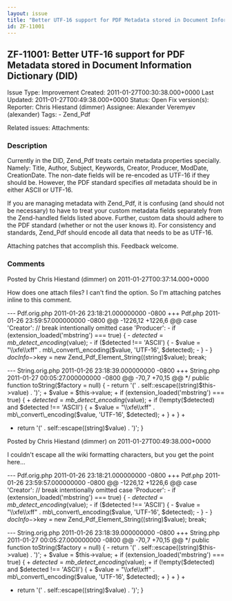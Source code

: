 ```yaml
---
layout: issue
title: "Better UTF-16 support for PDF Metadata stored in Document Information Dictionary (DID)"
id: ZF-11001
---
```


ZF-11001: Better UTF-16 support for PDF Metadata stored in Document Information Dictionary (DID)
------------------------------------------------------------------------------------------------

 Issue Type: Improvement Created: 2011-01-27T00:30:38.000+0000 Last Updated: 2011-01-27T00:49:38.000+0000 Status: Open Fix version(s): 
 Reporter:  Chris Hiestand (dimmer)  Assignee:  Alexander Veremyev (alexander)  Tags: - Zend\_Pdf
 
 Related issues: 
 Attachments: 
### Description

Currently in the DID, Zend\_Pdf treats certain metadata properties specially. Namely: Title, Author, Subject, Keywords, Creator, Producer, ModDate, CreationDate. The non-date fields will be re-encoded as UTF-16 if they should be. However, the PDF standard specifies _all_ metadata should be in either ASCII or UTF-16.

If you are managing metadata with Zend\_Pdf, it is confusing (and should not be necessary) to have to treat your custom metadata fields separately from the Zend-handled fields listed above. Further, custom data should adhere to the PDF standard (whether or not the user knows it). For consistency and standards, Zend\_Pdf should encode all data that needs to be as UTF-16.

Attaching patches that accomplish this. Feedback welcome.

 

 

### Comments

Posted by Chris Hiestand (dimmer) on 2011-01-27T00:37:14.000+0000

How does one attach files? I can't find the option. So I'm attaching patches inline to this comment.

--- Pdf.orig.php 2011-01-26 23:18:21.000000000 -0800 +++ Pdf.php 2011-01-26 23:59:57.000000000 -0800 @@ -1226,12 +1226,6 @@ case 'Creator': // break intentionally omitted case 'Producer': - if (extension\_loaded('mbstring') === true) { - $detected = mb\_detect\_encoding($value); - if ($detected !== 'ASCII') { - $value = "\\xfe\\xff" . mb\_convert\_encoding($value, 'UTF-16', $detected); - } - } $docInfo->$key = new Zend\_Pdf\_Element\_String((string)$value); break;

--- String.orig.php 2011-01-26 23:18:39.000000000 -0800 +++ String.php 2011-01-27 00:05:27.000000000 -0800 @@ -70,7 +70,15 @@ \*/ public function toString($factory = null) { - return '(' . self::escape((string)$this->value) . ')'; + $value = $this->value; + if (extension\_loaded('mbstring') === true) { + $detected = mb\_detect\_encoding($value); + if (!empty($detected) and $detected !== 'ASCII') { + $value = "\\xfe\\xff" . mb\_convert\_encoding($value, 'UTF-16', $detected); + } + } +  
 + return '(' . self::escape((string)$value) . ')'; }

 

 

Posted by Chris Hiestand (dimmer) on 2011-01-27T00:49:38.000+0000

I couldn't escape all the wiki formatting characters, but you get the point here...

--- Pdf.orig.php 2011-01-26 23:18:21.000000000 -0800 +++ Pdf.php 2011-01-26 23:59:57.000000000 -0800 @@ -1226,12 +1226,6 @@ case 'Creator': // break intentionally omitted case 'Producer': - if (extension\_loaded('mbstring') === true) { - $detected = mb\_detect\_encoding($value); - if ($detected !== 'ASCII') { - $value = "\\xfe\\xff" . mb\_convert\_encoding($value, 'UTF-16', $detected); - } - } $docInfo->$key = new Zend\_Pdf\_Element\_String((string)$value); break;

--- String.orig.php 2011-01-26 23:18:39.000000000 -0800 +++ String.php 2011-01-27 00:05:27.000000000 -0800 @@ -70,7 +70,15 @@ \*/ public function toString($factory = null) { - return '(' . self::escape((string)$this->value) . ')'; + $value = $this->value; + if (extension\_loaded('mbstring') === true) { + $detected = mb\_detect\_encoding($value); + if (!empty($detected) and $detected !== 'ASCII') { + $value = "\\xfe\\xff" . mb\_convert\_encoding($value, 'UTF-16', $detected); + } + } +  
 + return '(' . self::escape((string)$value) . ')'; }

 

 